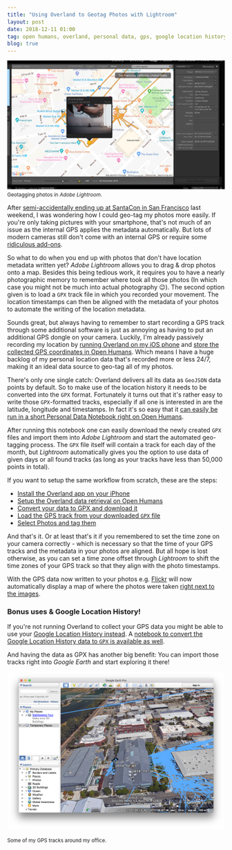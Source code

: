 ```yaml
---
title: "Using Overland to Geotag Photos with Lightroom"
layout: post
date: 2018-12-11 01:00
tag: open humans, overland, personal data, gps, google location history
blog: true
---
```

<img src="/assets/images/overland-lightroom.png"/>
<small>Geotagging photos in <i>Adobe Lightroom</i>.</small>

After [semi-accidentally ending up at SantaCon in San Francisco](/santaconsf) last weekend, I was wondering how I could geo-tag my photos more easily. If you're only taking pictures with your smartphone, that's not much of an issue as the internal GPS applies the metadata automatically. But lots of modern cameras still don't come with an internal GPS or require some [ridiculous add-ons](https://www.leicacamerausa.com/evf-visoflex-typ-020-black-x-typ-113-tl-m10.html).

So what to do when you end up with photos that don't have location metadata written yet? *Adobe Lightroom* allows you to drag & drop photos onto a map. Besides this being tedious work, it requires you to have a nearly photographic memory to remember where took all those photos (In which case you might not be much into actual photography 😉). The second option given is to load a `GPX` track file in which you recorded your movement. The location timestamps can then be aligned with the metadata of your photos to automate the writing of the location metadata.

Sounds great, but always having to remember to start recording a GPS track through some additional software is just as annoying as having to put an additional GPS dongle on your camera. Luckily, I'm already passively recording my location by [running Overland on my iOS phone](https://overland.p3k.app/) and [store the collected GPS coordinates in Open Humans](https://overland.openhumans.org/). Which means I have a huge backlog of my personal location data that's recorded more or less 24/7, making it an ideal data source to geo-tag all of my photos.

There's only one single catch: Overland delivers all its data as `GeoJSON` data points by default. So to make use of the location history it needs to be converted into the `GPX` format. Fortunately it turns out that it's rather easy to write those `GPX`-formatted tracks, especially if all one is interested in are the latitude, longitude and timestamps. In fact it's so easy that it [can easily be run in a short Personal Data Notebook right on Open Humans](https://exploratory.openhumans.org/notebook/22/).

After running this notebook one can easily download the newly created `GPX` files and import them into *Adobe Lightroom* and start the automated geo-tagging process. The `GPX` file itself will contain a track for each day of the month, but *Lightroom* automatically gives you the option to use data of given days or all found tracks (as long as your tracks have less than 50,000 points in total).

If you want to setup the same workflow from scratch, these are the steps:

- [Install the Overland app on your iPhone](https://overland.p3k.app/)
- [Setup the Overland data retrieval on Open Humans](https://overland.openhumans.org/)
- [Convert your data to GPX and download it](https://exploratory.openhumans.org/notebook/22/)
- [Load the GPS track from your downloaded `GPX` file](/assets/images/overland-lightroom1.png)
- [Select Photos and tag them](/assets/images/overland-lightroom2.png)

And that's it. Or at least that's it if you remembered to set the time zone on your camera correctly - which is necessary so that the time of your GPS tracks and the metadata in your photos are aligned. But all hope is lost otherwise, as you can set a time zone offset through *Lightroom* to shift the time zones of your GPS track so that they align with the photo timestamps.

With the GPS data now written to your photos e.g. [Flickr](https://www.flickr.com/photos/gedankenstuecke/) will now automatically display a map of where the photos were taken [right next to the images](https://www.flickr.com/photos/gedankenstuecke/32383449808).

### Bonus uses & Google Location History!

If you're not running Overland to collect your GPS data you might be able to use your [Google Location History instead](https://google-location.openhumans.org/). A [notebook to convert the Google Location History data to `GPX` is available as well](https://exploratory.openhumans.org/notebook/23/).

And having the data as GPX has another big benefit: You can import those tracks right into *Google Earth* and start exploring it there!

![](/assets/images/overland-googleearth.png)

<small>Some of my GPS tracks around my office.</small>
